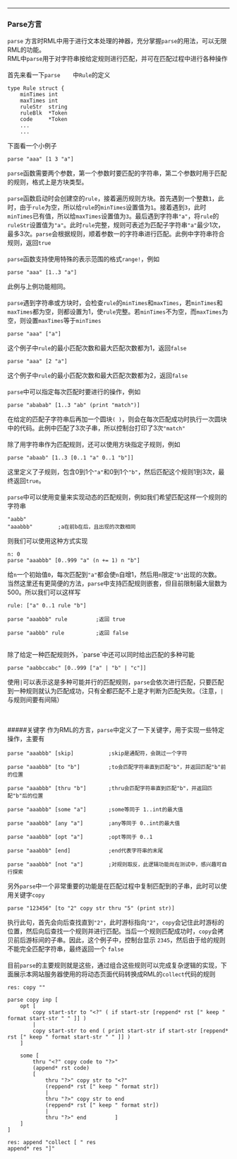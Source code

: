 
---
### Parse方言

`parse` 方言时RML中用于进行文本处理的神器，充分掌握`parse`的用法，可以无限RML的功能。
</br>
RML中`parse`用于对字符串按给定规则进行匹配，并可在匹配过程中进行各种操作
</br></br>
首先来看一下`parse	`中`Rule`的定义

```
type Rule struct {
	minTimes int
	maxTimes int
	ruleStr  string
	ruleBlk  *Token
	code     *Token
	...	
	...

```
下面看一个小例子

```
parse "aaa" [1 3 "a"]
```
`parse`函数需要两个参数，第一个参数时要匹配的字符串，第二个参数时用于匹配的规则，格式上是方块类型。
</br></br>
`parse`函数启动时会创建空的`rule`，接着遍历规则方块。首先遇到一个整数`1`，此时，由于`rule`为空，所以给`rule`的`minTimes`设置值为`1`。接着遇到`3`，此时`minTimes`已有值，所以给`maxTimes`设置值为`3`。最后遇到字符串`"a"`，将`rule`的`ruleStr`设置值为`"a"`。此时`rule`完整，规则可表述为匹配子字符串`"a"`最少1次，最多3次。`parse`会根据规则，顺着参数一的字符串进行匹配。此例中字符串符合规则，返回`true`
</br></br>
`parse`函数支持使用特殊的表示范围的格式`range!`，例如

```
parse "aaa" [1..3 "a"]
```
此例与上例功能相同。
</br></br>
`parse`遇到字符串或方块时，会检查`rule`的`minTimes`和`maxTimes`，若`minTimes`和`maxTimes`都为空，则都设置为1，使`rule`完整。若`minTimes`不为空，而`maxTimes`为空，则设置`maxTimes`等于`minTimes`

```
parse "aaa" ["a"]
```
这个例子中`rule`的最小匹配次数和最大匹配次数都为1，返回`false`

```
parse "aaa" [2 "a"]
```
这个例子中`rule`的最小匹配次数和最大匹配次数都为2，返回`false`
</br></br>
`parse`中可以指定每次匹配时要进行的操作，例如

```
parse "ababab" [1..3 "ab" (print "match")]
```
在给定的匹配子字符串后再加一个圆块`( )`，则会在每次匹配成功时执行一次圆块中的代码。此例中匹配了3次子串，所以控制台打印了3次`"match"`
</br></br>
除了用字符串作为匹配规则，还可以使用方块指定子规则，例如

```
parse "abaab" [1..3 [0..1 "a" 0..1 "b"]]
```
这里定义了子规则，包含0到1个`"a"`和0到1个`"b"`，然后匹配这个规则1到3次，最终返回`true`。
</br></br>
`parse`中可以使用变量来实现动态的匹配规则，例如我们希望匹配这样一个规则的字符串

```
"aabb"
"aaabbb"		;a在前b在后，且出现的次数相同
```
则我们可以使用这种方式实现

```
n: 0
parse "aaabbb" [0..999 "a" (n += 1) n "b"]
```
给`n`一个初始值`0`，每次匹配到`"a"`都会使`n`自增1，然后用`n`限定`"b"`出现的次数。
</br>
当然这里还有更简便的方法，`parse`中支持匹配规则嵌套，但目前限制最大层数为500。所以我们可以这样写

```
rule: ["a" 0..1 rule "b"]

parse "aaabbb" rule 		;返回 true

parse "aabbb" rule			;返回 false

```
</br>
除了给定一种匹配规则外，`parse`中还可以同时给出匹配的多种可能

```
parse "aabbccabc" [0..999 ["a" | "b" | "c"]]
```
使用`|`可以表示这是多种可能并行的匹配规则，`parse`会依次进行匹配，只要匹配到一种规则就认为匹配成功，只有全都匹配不上是才判断为匹配失败。（注意，`|` 与规则间要有间隔）


</br></br>
#####关键字
作为RML的方言，`parse`中定义了一下关键字，用于实现一些特定操作，主要有

```
parse "aaabbb" [skip]			;skip是通配符，会跳过一个字符

parse "aaabbb" [to "b"]			;to会匹配字符串直到匹配"b"，并返回匹配"b"前的位置

parse "aaabbb" [thru "b"]		;thru会匹配字符串直到匹配"b"，并返回匹配"b"后的位置

parse "aaabbb" [some "a"]		;some等同于 1..int的最大值

parse "aaabbb" [any "a"]		;any等同于 0..int的最大值

parse "aaabbb" [opt "a"]		;opt等同于 0..1

parse "aaabbb" [end]			;end代表字符串的末尾

parse "aaabbb" [not "a"]		;对规则取反，此逻辑功能尚在测试中，感兴趣可自行探索

```

另外`parse`中一个非常重要的功能是在匹配过程中复制匹配到的子串，此时可以使用关键字`copy`

```
parse "123456" [to "2" copy str thru "5" (print str)]
```
执行此句，首先会向后查找直到`"2"`，此时游标指向`"2"`，`copy`会记住此时游标的位置，然后向后查找一个规则并进行匹配。当后一个规则匹配成功时，`copy`会拷贝前后游标间的子串。因此，这个例子中，控制台显示 `2345`，然后由于给的规则不能完全匹配字符串，最终返回一个 `false`
</br></br>
目前`parse`的主要规则就是这些，通过组合这些规则可以完成复杂逻辑的实现，下面展示本网站服务器使用的将动态页面代码转换成RML的`collect`代码的规则

```
res: copy ""

parse copy inp [
	opt [
		copy start-str to "<?" ( if start-str [reppend* rst [" keep "  format start-str " " ]] )
		|
		copy start-str to end ( print start-str if start-str [reppend* rst [" keep " format start-str " " ]] )
	]
	
	some [
		thru "<?" copy code to "?>"
		(append* rst code)
		[
			thru "?>" copy str to "<?"
			(reppend* rst [" keep " format str])
			|
			thru "?>" copy str to end
			(reppend* rst [" keep " format str])  
			|
			thru "?>" end         ]
	]
]

res: append "collect [ " res
append* res "]"
```
















